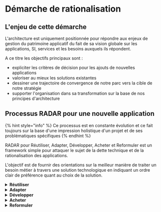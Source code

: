 # Démarche de rationalisation

## L'enjeu de cette démarche

L'architecture est uniquement positionnée pour répondre aux enjeux de gestion du patrimoine applicatif du fait de sa vision globale sur les applications, SI, services et les besoins auxquels ils répondent.

A ce titre les objectifs principaux sont : 
* expliciter les critères de décision pour les ajouts de nouvelles applications
* valoriser au mieux les solutions existantes
* dessiner une trajectoire de convergence de notre parc vers la cible de notre stratégie
* supporter l'organisation dans sa transformation sur la base de nos principes d'architecture

## Processus RADAR pour une nouvelle application

{% hint style="info" %}
Ce processus est en constante évolution et ce fait toujours sur la base d'une impression holistique d'un projet et de ses problématiques spécifiques
{% endhint %}

RADAR pour Réutiliser, Adapter, Développer, Acheter et Reformuler est un framework simple pour attaquer le sujet de la dette technique et de la rationalisation des applications. 

L'objectif est de fournir des orientations sur la meilleur manière de traiter un besoin métier à travers une solution technologique en indiquant un ordre clair de préférence quant au choix de la solution.


<details>
<summary><strong>Réutiliser</strong></summary>

**Si le besoin fonctionnel (ou technique) peut être traité par de la configuration ou une modification mineure dans un système existant c'est alors l'option privilégiée.**

S'il ne s'agit que d'un flux de données on privilégie alors également la réutilisation des sources existantes en évitant les duplications.

* L'application en question peut être côté DNUM ou dans le reste de l'écosystème (y compris les solutions en SaaS) tant qu'elles sont connues et en production
* Les contraintes de sécurité et de gouvernance sont à apprécier sur la réutilisation de certaines solutions surtout en interministériel

</details>

<details>
<summary><strong>Adapter</strong></summary>
  
Si le besoin sort suffisamment de ce qui est faisable avec une solution actuellement dans le SI avec un effort raisonnable de configuration on peut alors considérer l'adaptation d'une solution tierce. 

* Il peut s'agir d'une solution opensource, venant d'une autre source gouvernementale ou potentiellement d'un partenaire existant
* Dans ce cas il est attendu que l'effort d'intégration de cette solution dans le SI se fasse uniquement sur notre capacité à disposer des compétences nécessaires à son déploiement et son exploitation et non sur un achat de services (SaaS)

</details>

<details>
<summary><strong>Développer</strong></summary>
  
Quand le besoin est trop spécifique on peut alors considérer la construction d'un produit dédié pouvant porter cette fonction. 
* Ce produit doit alors respecter nos [principes d'architectures](./principes.md) pour garantir sa valorisation dans le temps
* Si des options de sécurité/hébergement spécifiques sont nécessaires alors l'option spécifique est préférable autrement une analyse technico-financière plus précise doit également être réalisée pour identifier si l'option "Acheter" est plus pertinente.

</details>

<details>
<summary><strong>Acheter</strong></summary>
  
Il peut être pertinent de choisir une solution tierce venant du privé pour répondre à certains besoins.

* Dans ce cas sauf contraintes spécifiques le SaaS est à privilégié tant que celui-ci est en mesure de s'aligner avec nos normes et standards applicables
* Une réflexion doit être menée également sur la volonté ou non d'investir sur la solution en question vis-à-vis du reste de l'écosystème avec lequel il s'intègre s'il s'agit d'un besoin ponctuel (amélioration continue)

</details>

<details>
<summary><strong>Reformuler</strong></summary>
  
Parfois un besoin peut être tellement spécifique qu'il devient déraisonnable techniquement ou financièrement de le traiter tel quel. Il convient alors de repartir du besoin initial et l'analyser de manière plus précise pour identifier une manière plus pragmatique d'approcher le sujet de manière plus itérative.

De cette manière on arrive alors à créer un produit complet en partant d'une solution plus basique mais en restant aligné avec notre capacité à livrer.

</details>